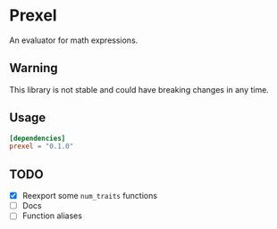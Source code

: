 # Prexel
An evaluator for math expressions.

## Warning
This library is not stable and could have breaking changes in any time.

## Usage
```toml
[dependencies]
prexel = "0.1.0"
```

## TODO

- [x] Reexport some `num_traits` functions
- [ ]  Docs
- [ ] Function aliases 